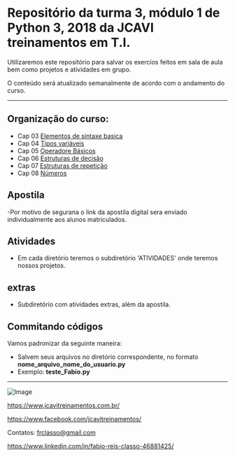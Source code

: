 Repositório da turma 3, módulo 1 de Python 3, 2018 da JCAVI treinamentos em T.I.
======================================================================

Utilizaremos este repositório para salvar os exercíos feitos em
sala de aula bem como projetos e atividades em grupo.


O conteúdo será atualizado semanalmente de acordo com o andamento do curso.

--------------------------------


Organização do curso:
--------------------
+ Cap 03 [Elementos de sintaxe basica](https://github.com/frclasso/turma3_Python1_2018/tree/master/Cap03_elementos_de_sintaxe_basica)
+ Cap 04 [Tipos variáveis](https://github.com/frclasso/turma3_Python1_2018/tree/master/Cap04_variaveis) 
+ Cap 05 [Operadore Básicos]()
+ Cap 06 [Estruturas de decisão]()
+ Cap 07 [Estruturas de repetição]()
+ Cap 08 [Números]()

Apostila
---------
-Por motivo de segurana o link da apostila digital sera enviado individualmente aos alunos matriculados.

Atividades
----------

- Em cada diretório teremos o subdiretório 'ATIVIDADES' onde teremos nossos projetos.


extras
-------

- Subdiretório com atividades extras, além da apostila.

 
Commitando códigos
------------------

Vamos padronizar da seguinte maneira:

- Salvem seus arquivos no diretório correspondente, no formato **nome_arquivo_nome_do_usuario.py**
- Exemplo: **teste_Fabio.py**

--------------


![Image](https://github.com/frclasso/apostila_python_modulo_1/blob/master/jcavi.png "JCAVI")

https://www.jcavitreinamentos.com.br/

https://www.facebook.com/jcavitreinamentos/

Contatos: frclasso@gmail.com

https://www.linkedin.com/in/fabio-reis-classo-46881425/